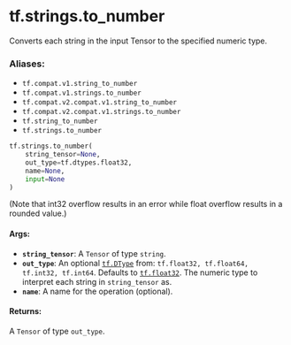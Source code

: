 <div itemscope itemtype="http://developers.google.com/ReferenceObject">
<meta itemprop="name" content="tf.strings.to_number" />
<meta itemprop="path" content="Stable" />
</div>

# tf.strings.to_number

Converts each string in the input Tensor to the specified numeric type.

### Aliases:

* `tf.compat.v1.string_to_number`
* `tf.compat.v1.strings.to_number`
* `tf.compat.v2.compat.v1.string_to_number`
* `tf.compat.v2.compat.v1.strings.to_number`
* `tf.string_to_number`
* `tf.strings.to_number`

``` python
tf.strings.to_number(
    string_tensor=None,
    out_type=tf.dtypes.float32,
    name=None,
    input=None
)
```

<!-- Placeholder for "Used in" -->

(Note that int32 overflow results in an error while float overflow
results in a rounded value.)

#### Args:


* <b>`string_tensor`</b>: A `Tensor` of type `string`.
* <b>`out_type`</b>: An optional <a href="../../tf/dtypes/DType.md"><code>tf.DType</code></a> from: `tf.float32, tf.float64, tf.int32, tf.int64`. Defaults to <a href="../../tf.md#float32"><code>tf.float32</code></a>.
  The numeric type to interpret each string in `string_tensor` as.
* <b>`name`</b>: A name for the operation (optional).


#### Returns:

A `Tensor` of type `out_type`.
